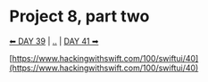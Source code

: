 # Project 8, part two

[⬅ DAY 39](../day_39) | [..](../) | [DAY 41 ➡](../day_41)

[https://www.hackingwithswift.com/100/swiftui/40](https://www.hackingwithswift.com/100/swiftui/40)
